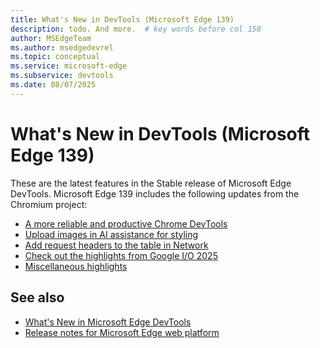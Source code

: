 ```yaml
---
title: What's New in DevTools (Microsoft Edge 139)
description: todo. And more.  # key words before col 158
author: MSEdgeTeam
ms.author: msedgedevrel
ms.topic: conceptual
ms.service: microsoft-edge
ms.subservice: devtools
ms.date: 08/07/2025
---
```

# What's New in DevTools (Microsoft Edge 139)

These are the latest features in the Stable release of Microsoft Edge DevTools.  Microsoft Edge 139 includes the following updates from the Chromium project:

* [A more reliable and productive Chrome DevTools](https://developer.chrome.com/blog/new-in-devtools-139#reliable-devtools)
* [Upload images in AI assistance for styling](https://developer.chrome.com/blog/new-in-devtools-139#multimodal-input)
* [Add request headers to the table in Network](https://developer.chrome.com/blog/new-in-devtools-139#request-headers)
* [Check out the highlights from Google I/O 2025](https://developer.chrome.com/blog/new-in-devtools-139#io)
* [Miscellaneous highlights](https://developer.chrome.com/blog/new-in-devtools-139#misc)
<!-- todo: maybe remove some links -->


<!-- ====================================================================== -->
## See also

* [What's New in Microsoft Edge DevTools](../../whats-new.md)
* [Release notes for Microsoft Edge web platform](../../../../web-platform/release-notes/index.md)
